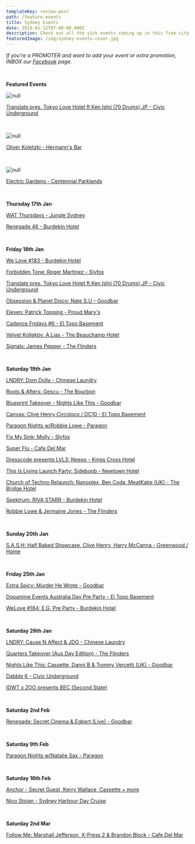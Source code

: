 ```yaml
---
templateKey: review-post
path: /feature-events
title: Sydney Events
date: 2019-01-12T07:00:00.000Z
description: Check out all the sick events coming up in this fine city!
featuredImage: /img/sydney-events-cover.jpg
---
```

_If you're a PROMOTER and want to add your event or extra promotion, INBOX our [Facebook](https://www.facebook.com/ravereviewz) page._

<br>

**Featured Events**

![null](/img/ken-ishii.jpg)

[Translate pres, Tokyo Love Hotel ft Ken Ishii (70 Drums) JP - Civic Underground](https://www.facebook.com/events/268259673875949/)

<br>

![null](/img/oliver.jpg)

[Oliver Koletzki - Hermann's Bar](https://www.facebook.com/events/2146058515712196/)

<br>

![null](/img/eg.jpg)

[Electric Gardens - Centennial Parklands](https://www.facebook.com/events/284358658959133/)

<br>

**Thursday 17th Jan**

[WAT Thursdays - Jungle Sydney](https://www.facebook.com/events/1952534701483025/)

[Renegade 46 - Burdekin Hotel](https://www.facebook.com/events/367692020629175/)

<br>

**Friday 18th Jan**

[We Love #183 - Burdekin Hotel](https://www.facebook.com/events/2082228215422071/)

[Forbidden Tone: Roger Martinez - Slyfox](https://www.facebook.com/events/2198466726833036/)

[Translate pres, Tokyo Love Hotel ft Ken Ishii (70 Drums) JP - Civic Underground](https://www.facebook.com/events/268259673875949/)

[Obsession & Planet Disco: Nate S.U - Goodbar](https://www.facebook.com/events/1982615245191799/)

[Eleven: Patrick Topping - Proud Mary's](https://www.facebook.com/events/999757603555925/)

[Cadence Fridays #6 - El Topo Basement](https://www.facebook.com/events/546581049086352/)

[Velvet Kollektiv: A.Lias - The Beauchamp Hotel](https://www.facebook.com/events/382077669234534/)

[Signals: James Pepper - The Flinders](https://www.facebook.com/events/360957857787425/)

<br>

**Saturday 19th Jan**

[LNDRY: Dom Dolla - Chinese Laundry](https://www.facebook.com/events/580687795711925/)

[Roots & Afters: Gescu - The Bourbon](https://www.facebook.com/events/739078789799808/)

[Blueprint Takeover - Nights Like This - Goodbar](https://www.facebook.com/events/324080108318623/)

[Canvas: Clive Henry Circoloco / DC10 - El Topo Basement](https://www.facebook.com/events/356915508420492/)

[Paragon Nights w/Robbie Lowe - Paragon](https://www.facebook.com/events/2154808681515822/)

[Fix My Sink: Molly - Slyfox](https://www.facebook.com/events/2225252347737542/)

[Super Flu - Cafe Del Mar](https://www.facebook.com/events/263434427699591/)

[Dresscode presents LVL3: Neeso - Kings Cross Hotel](https://www.facebook.com/events/319511935332275)

[This Is Living Launch Party: Sideboob - Newtown Hotel](https://www.facebook.com/events/503118660095066/)

[Church of Techno Relaunch: Nanoplex, Ben Coda, MeatKatie (UK) - The Bridge Hotel](https://www.facebook.com/events/1966443776796412/)

[Spektrum: RIVA STARR - Burdekin Hotel](https://www.facebook.com/events/370088237099383/)

[Robbie Lowe & Jermaine Jones - The Flinders](https://www.facebook.com/events/2056735857719958/)

<br>

**Sunday 20th Jan**

[S.A.S.H: Half Baked Showcase, Clive Henry, Harry McCanna - Greenwood / Home](https://www.facebook.com/events/385463162205275/)

<br>

**Friday 25th Jan**

[Extra Spicy: Murder He Wrote - Goodbar](https://www.facebook.com/events/744341619278481/)

[Dopamine Events Australia Day Pre Party - El Topo Basement](https://www.facebook.com/events/329637797762556/)

[WeLove #184: E.G. Pre Party - Burdekin Hotel](https://www.facebook.com/events/243191193289031/)

<br>

**Saturday 26th Jan**

[LNDRY: Cause N Affect & JDG - Chinese Laundry](https://www.facebook.com/events/2415338141871765/)

[Quarters Takeover (Aus Day Edition) - The Flinders](https://www.facebook.com/events/225950118295370)

[Nights Like This: Cassette, Danni B & Tommy Vercetti (UK) - Goodbar](https://www.facebook.com/events/361199521095624/)

[Dabble 6 - Civic Underground](https://www.facebook.com/events/280614289469038/)

[IDWT x ZOO presents BEC (Second State)](https://www.facebook.com/events/314495592506620/)

<br>

**Saturday 2nd Feb**

[Renegade: Secret Cinema & Egbert (Live) - Goodbar](https://www.facebook.com/events/355480655243981/)

<br>

**Saturday 9th Feb**

[Paragon Nights w/Natalie Sax - Paragon](https://www.facebook.com/events/2644826328868622/)

<br>

**Saturday 16th Feb**

[Anchor - Secret Guest, Kerry Wallace, Cassette + more](https://www.facebook.com/events/407885913344741/)

[Nico Stojan - Sydney Harbour Day Cruise](https://www.facebook.com/events/565024023969951/)

<br>

**Saturday 2nd Mar**

[Follow Me: Marshall Jefferson, X-Press 2 & Brandon Block - Cafe Del Mar](https://www.facebook.com/events/1998886000164449/)
